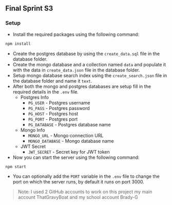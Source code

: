 ## Final Sprint S3

### Setup
- Install the required packages using the following command:
```bash
npm install
```
- Create the postgres database by using the `create_data.sql` file in the database folder.
- Create the mongo database and a collection named `data` and populate it with the data in `create_data.json` file in the database folder.
- Setup mongo database search index using the `create_search.json` file in the database folder and name it `text`.
- After both the mongo and postgres databases are setup fill in the required details in the `.env` file.
  - Postgres Info
    - `PG_USER` - Postgres username
    - `PG_PASS` - Postgres password
    - `PG_HOST` - Postgres host
    - `PG_PORT` - Postgres port
    - `PG_DATABASE` - Postgres database name
  - Mongo Info
    - `MONGO_URL` - Mongo connection URL
    - `MONGO_DATABASE` - Mongo database name
  - JWT Secret
    - `JWT_SECRET` - Secret key for JWT token
- Now you can start the server using the following command:
```bash
npm start
```
- You can optionally add the `PORT` variable in the `.env` file to change the port on which the server runs, by default it runs on port 3000.

> Note:
> I used 2 GitHub accounts to work on this project my main account ThatGravyBoat and my school account Brady-G